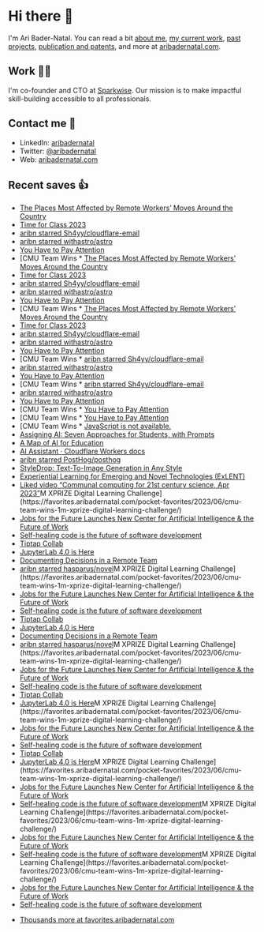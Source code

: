 # Hi there  👋

I'm Ari Bader-Natal. You can read a bit [about me](https://aribadernatal.com), [my current work](https://aribadernatal.com/projects/Sparkwise/), [past projects](https://aribadernatal.com/projects/), [publication and patents](https://aribadernatal.com/publications), and more at [aribadernatal.com](https://aribadernatal.com).

## Work  👨‍💻

I'm co-founder and CTO at [Sparkwise](https://sparkwise.co). Our mission is to make impactful skill-building accessible to all professionals.

## Contact me  💬 

- LinkedIn: [aribadernatal](https://linkedin.com/in/aribadernatal)
- Twitter: [@aribadernatal](https://twitter.com/aribadernatal)
- Web: [aribadernatal.com](https://aribadernatal.com)

## Recent saves  👍

<!--START_SECTION:feed-->
* [The Places Most Affected by Remote Workers’ Moves Around the Country](https:&#x2F;&#x2F;favorites.aribadernatal.com&#x2F;pocket-favorites&#x2F;2023&#x2F;06&#x2F;the-places-most-affected-by-remote-workers-moves-around-the-country&#x2F;)
* [Time for Class 2023](https:&#x2F;&#x2F;favorites.aribadernatal.com&#x2F;pocket-favorites&#x2F;2023&#x2F;06&#x2F;time-for-class-2023&#x2F;)
* [aribn starred Sh4yy&#x2F;cloudflare-email](https:&#x2F;&#x2F;favorites.aribadernatal.com&#x2F;github-favorites&#x2F;2023&#x2F;06&#x2F;aribn-starred-sh4yy-cloudflare-email&#x2F;)
* [aribn starred withastro&#x2F;astro](https:&#x2F;&#x2F;favorites.aribadernatal.com&#x2F;github-favorites&#x2F;2023&#x2F;06&#x2F;aribn-starred-withastro-astro&#x2F;)
* [You Have to Pay Attention](https:&#x2F;&#x2F;favorites.aribadernatal.com&#x2F;pocket-favorites&#x2F;2023&#x2F;06&#x2F;you-have-to-pay-attention&#x2F;)
* [CMU Team Wins * [The Places Most Affected by Remote Workers’ Moves Around the Country](https:&#x2F;&#x2F;favorites.aribadernatal.com&#x2F;pocket-favorites&#x2F;2023&#x2F;06&#x2F;the-places-most-affected-by-remote-workers-moves-around-the-country&#x2F;)
* [Time for Class 2023](https:&#x2F;&#x2F;favorites.aribadernatal.com&#x2F;pocket-favorites&#x2F;2023&#x2F;06&#x2F;time-for-class-2023&#x2F;)
* [aribn starred Sh4yy&#x2F;cloudflare-email](https:&#x2F;&#x2F;favorites.aribadernatal.com&#x2F;github-favorites&#x2F;2023&#x2F;06&#x2F;aribn-starred-sh4yy-cloudflare-email&#x2F;)
* [aribn starred withastro&#x2F;astro](https:&#x2F;&#x2F;favorites.aribadernatal.com&#x2F;github-favorites&#x2F;2023&#x2F;06&#x2F;aribn-starred-withastro-astro&#x2F;)
* [You Have to Pay Attention](https:&#x2F;&#x2F;favorites.aribadernatal.com&#x2F;pocket-favorites&#x2F;2023&#x2F;06&#x2F;you-have-to-pay-attention&#x2F;)
* [CMU Team Wins * [The Places Most Affected by Remote Workers’ Moves Around the Country](https:&#x2F;&#x2F;favorites.aribadernatal.com&#x2F;pocket-favorites&#x2F;2023&#x2F;06&#x2F;the-places-most-affected-by-remote-workers-moves-around-the-country&#x2F;)
* [Time for Class 2023](https:&#x2F;&#x2F;favorites.aribadernatal.com&#x2F;pocket-favorites&#x2F;2023&#x2F;06&#x2F;time-for-class-2023&#x2F;)
* [aribn starred Sh4yy&#x2F;cloudflare-email](https:&#x2F;&#x2F;favorites.aribadernatal.com&#x2F;github-favorites&#x2F;2023&#x2F;06&#x2F;aribn-starred-sh4yy-cloudflare-email&#x2F;)
* [aribn starred withastro&#x2F;astro](https:&#x2F;&#x2F;favorites.aribadernatal.com&#x2F;github-favorites&#x2F;2023&#x2F;06&#x2F;aribn-starred-withastro-astro&#x2F;)
* [You Have to Pay Attention](https:&#x2F;&#x2F;favorites.aribadernatal.com&#x2F;pocket-favorites&#x2F;2023&#x2F;06&#x2F;you-have-to-pay-attention&#x2F;)
* [CMU Team Wins * [aribn starred Sh4yy&#x2F;cloudflare-email](https:&#x2F;&#x2F;favorites.aribadernatal.com&#x2F;github-favorites&#x2F;2023&#x2F;06&#x2F;aribn-starred-sh4yy-cloudflare-email&#x2F;)
* [aribn starred withastro&#x2F;astro](https:&#x2F;&#x2F;favorites.aribadernatal.com&#x2F;github-favorites&#x2F;2023&#x2F;06&#x2F;aribn-starred-withastro-astro&#x2F;)
* [You Have to Pay Attention](https:&#x2F;&#x2F;favorites.aribadernatal.com&#x2F;pocket-favorites&#x2F;2023&#x2F;06&#x2F;you-have-to-pay-attention&#x2F;)
* [CMU Team Wins * [aribn starred Sh4yy&#x2F;cloudflare-email](https:&#x2F;&#x2F;favorites.aribadernatal.com&#x2F;github-favorites&#x2F;2023&#x2F;06&#x2F;aribn-starred-sh4yy-cloudflare-email&#x2F;)
* [aribn starred withastro&#x2F;astro](https:&#x2F;&#x2F;favorites.aribadernatal.com&#x2F;github-favorites&#x2F;2023&#x2F;06&#x2F;aribn-starred-withastro-astro&#x2F;)
* [You Have to Pay Attention](https:&#x2F;&#x2F;favorites.aribadernatal.com&#x2F;pocket-favorites&#x2F;2023&#x2F;06&#x2F;you-have-to-pay-attention&#x2F;)
* [CMU Team Wins * [You Have to Pay Attention](https:&#x2F;&#x2F;favorites.aribadernatal.com&#x2F;pocket-favorites&#x2F;2023&#x2F;06&#x2F;you-have-to-pay-attention&#x2F;)
* [CMU Team Wins * [You Have to Pay Attention](https:&#x2F;&#x2F;favorites.aribadernatal.com&#x2F;pocket-favorites&#x2F;2023&#x2F;06&#x2F;you-have-to-pay-attention&#x2F;)
* [CMU Team Wins * [JavaScript is not available.](https:&#x2F;&#x2F;favorites.aribadernatal.com&#x2F;pocket-favorites&#x2F;2023&#x2F;06&#x2F;javascript-is-not-available&#x2F;)
* [Assigning AI: Seven Approaches for Students, with Prompts](https:&#x2F;&#x2F;favorites.aribadernatal.com&#x2F;pocket-favorites&#x2F;2023&#x2F;06&#x2F;assigning-ai-seven-approaches-for-students-with-prompts&#x2F;)
* [A Map of AI for Education](https:&#x2F;&#x2F;favorites.aribadernatal.com&#x2F;pocket-favorites&#x2F;2023&#x2F;06&#x2F;a-map-of-ai-for-education&#x2F;)
* [AI Assistant · Cloudflare Workers docs](https:&#x2F;&#x2F;favorites.aribadernatal.com&#x2F;pocket-favorites&#x2F;2023&#x2F;06&#x2F;ai-assistant-%c2%b7-cloudflare-workers-docs&#x2F;)
* [aribn starred PostHog&#x2F;posthog](https:&#x2F;&#x2F;favorites.aribadernatal.com&#x2F;github-favorites&#x2F;2023&#x2F;06&#x2F;aribn-starred-posthog-posthog&#x2F;)
* [StyleDrop: Text-To-Image Generation in Any Style](https:&#x2F;&#x2F;favorites.aribadernatal.com&#x2F;pocket-favorites&#x2F;2023&#x2F;06&#x2F;styledrop-text-to-image-generation-in-any-style&#x2F;)
* [Experiential Learning for Emerging and Novel Technologies (ExLENT)](https:&#x2F;&#x2F;favorites.aribadernatal.com&#x2F;pocket-favorites&#x2F;2023&#x2F;06&#x2F;experiential-learning-for-emerging-and-novel-technologies-exlent&#x2F;)
* [Liked video “Communal computing for 21st century science, Apr 2023”](https:&#x2F;&#x2F;favorites.aribadernatal.com&#x2F;likes-on-youtube&#x2F;2023&#x2F;06&#x2F;liked-video-communal-computing-for-21st-century-science-apr-2023&#x2F;)M XPRIZE Digital Learning Challenge](https:&#x2F;&#x2F;favorites.aribadernatal.com&#x2F;pocket-favorites&#x2F;2023&#x2F;06&#x2F;cmu-team-wins-1m-xprize-digital-learning-challenge&#x2F;)
* [Jobs for the Future Launches New Center for Artificial Intelligence &amp; the Future of Work](https:&#x2F;&#x2F;favorites.aribadernatal.com&#x2F;pocket-favorites&#x2F;2023&#x2F;06&#x2F;jobs-for-the-future-launches-new-center-for-artificial-intelligence-the-future-of-work&#x2F;)
* [Self-healing code is the future of software development](https:&#x2F;&#x2F;favorites.aribadernatal.com&#x2F;pocket-favorites&#x2F;2023&#x2F;06&#x2F;self-healing-code-is-the-future-of-software-development&#x2F;)
* [Tiptap Collab](https:&#x2F;&#x2F;favorites.aribadernatal.com&#x2F;pocket-favorites&#x2F;2023&#x2F;06&#x2F;tiptap-collab&#x2F;)
* [JupyterLab 4.0 is Here](https:&#x2F;&#x2F;favorites.aribadernatal.com&#x2F;pocket-favorites&#x2F;2023&#x2F;06&#x2F;jupyterlab-4-0-is-here&#x2F;)
* [Documenting Decisions in a Remote Team](https:&#x2F;&#x2F;favorites.aribadernatal.com&#x2F;pocket-favorites&#x2F;2023&#x2F;06&#x2F;documenting-decisions-in-a-remote-team&#x2F;)
* [aribn starred hasparus&#x2F;novel](https:&#x2F;&#x2F;favorites.aribadernatal.com&#x2F;github-favorites&#x2F;2023&#x2F;06&#x2F;aribn-starred-hasparus-novel&#x2F;)M XPRIZE Digital Learning Challenge](https:&#x2F;&#x2F;favorites.aribadernatal.com&#x2F;pocket-favorites&#x2F;2023&#x2F;06&#x2F;cmu-team-wins-1m-xprize-digital-learning-challenge&#x2F;)
* [Jobs for the Future Launches New Center for Artificial Intelligence &amp; the Future of Work](https:&#x2F;&#x2F;favorites.aribadernatal.com&#x2F;pocket-favorites&#x2F;2023&#x2F;06&#x2F;jobs-for-the-future-launches-new-center-for-artificial-intelligence-the-future-of-work&#x2F;)
* [Self-healing code is the future of software development](https:&#x2F;&#x2F;favorites.aribadernatal.com&#x2F;pocket-favorites&#x2F;2023&#x2F;06&#x2F;self-healing-code-is-the-future-of-software-development&#x2F;)
* [Tiptap Collab](https:&#x2F;&#x2F;favorites.aribadernatal.com&#x2F;pocket-favorites&#x2F;2023&#x2F;06&#x2F;tiptap-collab&#x2F;)
* [JupyterLab 4.0 is Here](https:&#x2F;&#x2F;favorites.aribadernatal.com&#x2F;pocket-favorites&#x2F;2023&#x2F;06&#x2F;jupyterlab-4-0-is-here&#x2F;)
* [Documenting Decisions in a Remote Team](https:&#x2F;&#x2F;favorites.aribadernatal.com&#x2F;pocket-favorites&#x2F;2023&#x2F;06&#x2F;documenting-decisions-in-a-remote-team&#x2F;)
* [aribn starred hasparus&#x2F;novel](https:&#x2F;&#x2F;favorites.aribadernatal.com&#x2F;github-favorites&#x2F;2023&#x2F;06&#x2F;aribn-starred-hasparus-novel&#x2F;)M XPRIZE Digital Learning Challenge](https:&#x2F;&#x2F;favorites.aribadernatal.com&#x2F;pocket-favorites&#x2F;2023&#x2F;06&#x2F;cmu-team-wins-1m-xprize-digital-learning-challenge&#x2F;)
* [Jobs for the Future Launches New Center for Artificial Intelligence &amp; the Future of Work](https:&#x2F;&#x2F;favorites.aribadernatal.com&#x2F;pocket-favorites&#x2F;2023&#x2F;06&#x2F;jobs-for-the-future-launches-new-center-for-artificial-intelligence-the-future-of-work&#x2F;)
* [Self-healing code is the future of software development](https:&#x2F;&#x2F;favorites.aribadernatal.com&#x2F;pocket-favorites&#x2F;2023&#x2F;06&#x2F;self-healing-code-is-the-future-of-software-development&#x2F;)
* [Tiptap Collab](https:&#x2F;&#x2F;favorites.aribadernatal.com&#x2F;pocket-favorites&#x2F;2023&#x2F;06&#x2F;tiptap-collab&#x2F;)
* [JupyterLab 4.0 is Here](https:&#x2F;&#x2F;favorites.aribadernatal.com&#x2F;pocket-favorites&#x2F;2023&#x2F;06&#x2F;jupyterlab-4-0-is-here&#x2F;)M XPRIZE Digital Learning Challenge](https:&#x2F;&#x2F;favorites.aribadernatal.com&#x2F;pocket-favorites&#x2F;2023&#x2F;06&#x2F;cmu-team-wins-1m-xprize-digital-learning-challenge&#x2F;)
* [Jobs for the Future Launches New Center for Artificial Intelligence &amp; the Future of Work](https:&#x2F;&#x2F;favorites.aribadernatal.com&#x2F;pocket-favorites&#x2F;2023&#x2F;06&#x2F;jobs-for-the-future-launches-new-center-for-artificial-intelligence-the-future-of-work&#x2F;)
* [Self-healing code is the future of software development](https:&#x2F;&#x2F;favorites.aribadernatal.com&#x2F;pocket-favorites&#x2F;2023&#x2F;06&#x2F;self-healing-code-is-the-future-of-software-development&#x2F;)
* [Tiptap Collab](https:&#x2F;&#x2F;favorites.aribadernatal.com&#x2F;pocket-favorites&#x2F;2023&#x2F;06&#x2F;tiptap-collab&#x2F;)
* [JupyterLab 4.0 is Here](https:&#x2F;&#x2F;favorites.aribadernatal.com&#x2F;pocket-favorites&#x2F;2023&#x2F;06&#x2F;jupyterlab-4-0-is-here&#x2F;)M XPRIZE Digital Learning Challenge](https:&#x2F;&#x2F;favorites.aribadernatal.com&#x2F;pocket-favorites&#x2F;2023&#x2F;06&#x2F;cmu-team-wins-1m-xprize-digital-learning-challenge&#x2F;)
* [Jobs for the Future Launches New Center for Artificial Intelligence &amp; the Future of Work](https:&#x2F;&#x2F;favorites.aribadernatal.com&#x2F;pocket-favorites&#x2F;2023&#x2F;06&#x2F;jobs-for-the-future-launches-new-center-for-artificial-intelligence-the-future-of-work&#x2F;)
* [Self-healing code is the future of software development](https:&#x2F;&#x2F;favorites.aribadernatal.com&#x2F;pocket-favorites&#x2F;2023&#x2F;06&#x2F;self-healing-code-is-the-future-of-software-development&#x2F;)M XPRIZE Digital Learning Challenge](https:&#x2F;&#x2F;favorites.aribadernatal.com&#x2F;pocket-favorites&#x2F;2023&#x2F;06&#x2F;cmu-team-wins-1m-xprize-digital-learning-challenge&#x2F;)
* [Jobs for the Future Launches New Center for Artificial Intelligence &amp; the Future of Work](https:&#x2F;&#x2F;favorites.aribadernatal.com&#x2F;pocket-favorites&#x2F;2023&#x2F;06&#x2F;jobs-for-the-future-launches-new-center-for-artificial-intelligence-the-future-of-work&#x2F;)
* [Self-healing code is the future of software development](https:&#x2F;&#x2F;favorites.aribadernatal.com&#x2F;pocket-favorites&#x2F;2023&#x2F;06&#x2F;self-healing-code-is-the-future-of-software-development&#x2F;)M XPRIZE Digital Learning Challenge](https:&#x2F;&#x2F;favorites.aribadernatal.com&#x2F;pocket-favorites&#x2F;2023&#x2F;06&#x2F;cmu-team-wins-1m-xprize-digital-learning-challenge&#x2F;)
* [Jobs for the Future Launches New Center for Artificial Intelligence &amp; the Future of Work](https:&#x2F;&#x2F;favorites.aribadernatal.com&#x2F;pocket-favorites&#x2F;2023&#x2F;06&#x2F;jobs-for-the-future-launches-new-center-for-artificial-intelligence-the-future-of-work&#x2F;)
* [Self-healing code is the future of software development](https:&#x2F;&#x2F;favorites.aribadernatal.com&#x2F;pocket-favorites&#x2F;2023&#x2F;06&#x2F;self-healing-code-is-the-future-of-software-development&#x2F;)
<!--END_SECTION:feed-->
* [Thousands more at favorites.aribadernatal.com](https://favorites.aribadernatal.com)
